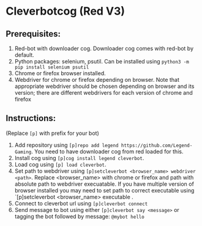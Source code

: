 # Cleverbotcog (Red V3)
## Prerequisites:
1. Red-bot with downloader cog. Downloader cog comes with red-bot by default.
2. Python packages: selenium, psutil. Can be installed using `python3 -m pip install selenium psutil`
3. Chrome or firefox browser installed.
4. Webdriver for chrome or firefox depending on browser. Note that appropriate webdriver should be chosen depending on browser and its version; there are different webdrivers for each version of chrome and firefox


## Instructions:
(Replace `[p]` with prefix for your bot)
1. Add repository using `[p]repo add legend https://github.com/Legend-Gaming`. You need to have downloader cog from red loaded for this.
2. Install cog using `[p]cog install legend cleverbot`.
3. Load cog using `[p] load cleverbot`.
4. Set path to webdriver using `[p]setcleverbot <browser_name> webdriver <path>`. Replace <browser_name> with chrome or firefox and path with absolute path to webdriver execuatable. If you have multiple version of browser installed you may need to set path to correct executable using `[p]setcleverbot <browser_name> executable <path>.
5. Connect to cleverbot url using `[p]cleverbot connect`
6. Send message to bot using either `[p]cleverbot say <message>` or tagging the bot followed by message: `@mybot hello`
